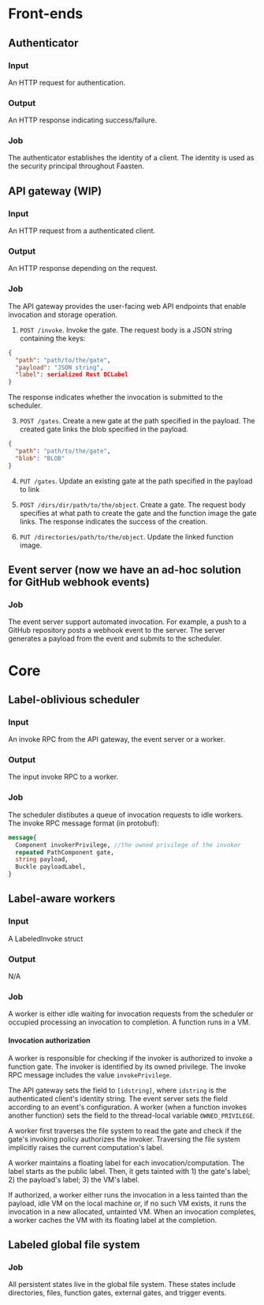 # Front-ends
## Authenticator
### Input
An HTTP request for authentication.
### Output
An HTTP response indicating success/failure.
### Job
The authenticator establishes the identity of a client. The identity is used as the security principal
throughout Faasten.

## API gateway (WIP)
### Input
An HTTP request from a authenticated client.
### Output
An HTTP response depending on the request.
### Job
The API gateway provides the user-facing web API endpoints that enable invocation and storage operation.
1. `POST /invoke`. Invoke the gate. The request body is a JSON string containing the keys:
```json
{
  "path": "path/to/the/gate",
  "payload": "JSON string",
  "label": serialized Rust DCLabel
}
```
The response indicates whether the invocation is submitted to the scheduler.

3. `POST /gates`. Create a new gate at the path specified in the payload. The created gate links
the blob specified in the payload.
```json
{
  "path": "path/to/the/gate",
  "blob": "BLOB"
}
```

4. `PUT /gates`. Update an existing gate at the path specified in the payload to link 

4. `POST /dirs/dir/path/to/the/object`. Create a gate. The request body specifies at what path to
create the gate and the function image the gate links. The response indicates the success of the creation.

5. `PUT /directories/path/to/the/object`. Update the linked function image.

## Event server (now we have an ad-hoc solution for GitHub webhook events)
### Job
The event server support automated invocation. For example, a push to a GitHub
repository posts a webhook event to the server. The server generates a
payload from the event and submits to the scheduler.

# Core
## Label-oblivious scheduler
### Input
An invoke RPC from the API gateway, the event server or a worker.
### Output
The input invoke RPC to a worker.
### Job
The scheduler distibutes a queue of invocation requests to idle workers. 
The invoke RPC message format (in protobuf):
```proto
message{
  Component invokerPrivilege, //the owned privilege of the invoker
  repeated PathComponent gate,
  string payload,
  Buckle payloadLabel,
}
```

## Label-aware workers
### Input
A LabeledInvoke struct
### Output
N/A
### Job
A worker is either idle waiting for invocation requests from the scheduler or
occupied processing an invocation to completion. A function runs in a VM. 

#### Invocation authorization
A worker is responsible for checking if the invoker is authorized to invoke a
function gate. The invoker is identified by its owned privilege. The invoke RPC
message includes the value `invokePrivilege`.

The API gateway sets the field to `[idstring]`, where `idstring` is the
authenticated client's identity string. The event server sets the field according
to an event's configuration. A worker (when a function invokes
another function) sets the field to the thread-local variable `OWNED_PRIVILEGE`.

A worker first traverses the file system to read the gate and check if the gate's
invoking policy authorizes the invoker. Traversing the file system implicitly
raises the current computation's label.

A worker maintains a floating label for each invocation/computation. The label
starts as the public label. Then, it gets tainted with 1) the gate's label; 2)
the payload's label; 3) the VM's label.

If authorized, a worker either runs the invocation in a less tainted than the
payload, idle VM on the local machine or, if no such VM exists, it runs the
invocation in a new allocated, untainted VM. When an invocation completes,
a worker caches the VM with its floating label at the completion.

## Labeled global file system
### Job
All persistent states live in the global file system. These states include
directories, files, function gates, external gates, and trigger events.
